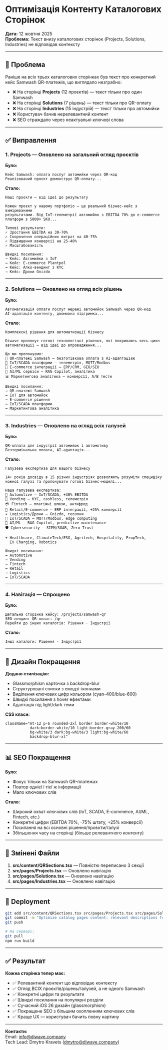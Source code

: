 # Оптимізація Контенту Каталогових Сторінок

**Дата:** 12 жовтня 2025  
**Проблема:** Текст внизу каталогових сторінок (Projects, Solutions, Industries) не відповідав контексту

---

## 🐛 Проблема

Раніше на всіх трьох каталогових сторінках був текст про конкретний кейс Samwash QR-платежів, що виглядало незграбно:
- ❌ На сторінці **Projects** (12 проєктів) — текст тільки про один Samwash
- ❌ На сторінці **Solutions** (7 рішень) — текст тільки про QR-оплату
- ❌ На сторінці **Industries** (15 індустрій) — текст тільки про автомийки
- ❌ Користувач бачив нерелевантний контент
- ❌ SEO страждало через неактуальні ключові слова

---

## ✅ Виправлення

### 1. **Projects** — Оновлено на загальний огляд проєктів

**Було:**
```
Кейс Samwash: оплата послуг автомийки через QR-код
Реалізований проєкт демонструє QR-оплату...
```

**Стало:**
```
Наші проєкти — від ідеї до результату

Кожен проєкт у нашому портфоліо — це реальний бізнес-кейс з вимірюваними 
результатами. Від IoT-телеметрії автомийок з EBITDA 70% до e-commerce 
платформ з 5000+ SKU...

Типові результати:
✓ Зростання EBITDA на 30-70%
✓ Скорочення операційних витрат на 40-75%
✓ Підвищення конверсії на 25-40%
✓ Масштабованість

Швидкі посилання:
→ Кейс: Автомийки з IoT
→ Кейс: E-commerce Plantpol
→ Кейс: Алко-вендинг з KYC
→ Кейс: Дрони Gnizdo
```

---

### 2. **Solutions** — Оновлено на огляд всіх рішень

**Було:**
```
Автоматизація оплати послуг мережі автомийок Samwash через QR-код
AI-адаптація контенту, двомовна підтримка...
```

**Стало:**
```
Комплексні рішення для автоматизації бізнесу

Diwave пропонує готові технологічні рішення, які покривають весь цикл 
автоматизації — від ідеї до впровадження...

Що ми пропонуємо:
🚗 QR-платежі Samwash — безготівкова оплата з AI-адаптацією
📡 IoT/SCADA платформи — телеметрія, MQTT/Modbus
🛒 E-commerce інтеграції — ERP/CRM, GEO/SEO
🤖 AI/ML сервіси — RAG Copilot, аналітика
📊 Маркетингова аналітика — конверсії, A/B тести

Швидкі посилання:
→ QR-платежі Samwash
→ IoT для автомийок
→ E-commerce рішення
→ IoT/SCADA платформи
→ Маркетингова аналітика
```

---

### 3. **Industries** — Оновлено на огляд всіх галузей

**Було:**
```
QR-оплата для індустрії автомийок і автомотиву
Безтермінальна оплата, AI-адаптація...
```

**Стало:**
```
Галузева експертиза для вашого бізнесу

14+ років досвіду в 15 різних індустріях дозволяють розуміти специфіку 
кожної галузі та пропонувати готові бізнес-моделі...

Наша галузева експертиза:
🚗 Automotive — IoT/SCADA, +30% EBITDA
🍫 Vending — KYC, cashless, телеметрія
💳 Fintech — платіжні шлюзи, антифрод
🛒 Retail/E-commerce — ERP інтеграції, +25% конверсії
✈️ Logistics/Дрони — Gnizdo, геозони
📡 IoT/SCADA — MQTT/Modbus, edge computing
🤖 AI/ML — RAG Copilot, predictive maintenance
🛡️ Cybersecurity — SIEM/SOAR, Zero-Trust

+ Healthcare, ClimateTech/ESG, Agritech, Hospitality, PropTech, 
  EV Charging, Robotics

Швидкі посилання:
→ Automotive
→ Vending
→ Fintech
→ Retail
→ Logistics
→ IoT/SCADA
```

---

### 4. **Навігація** — Спрощено

**Було:**
```
Детальна сторінка кейсу: /projects/samwash-qr
SEO‑лендинг QR‑оплат: /qr
Перейти до інших каталогів: Рішення · Індустрії
```

**Стало:**
```
Інші каталоги: Рішення · Індустрії
```

---

## 🎨 Дизайн Покращення

**Додано стилізацію:**
- Glassmorphism карточка з backdrop-blur
- Структуровані списки з емодзі-іконками
- Виділення ключових цифр кольором (cyan-400/blue-600)
- Швидкі посилання з hover ефектами
- Адаптація під light/dark теми

**CSS класи:**
```tsx
className="mt-12 p-6 rounded-2xl border border-white/10 
           dark:border-white/10 light:border-gray-200/60 
           bg-white/3 dark:bg-white/3 light:bg-white/60 
           backdrop-blur-xl"
```

---

## 📊 SEO Покращення

**Було:**
- Фокус тільки на Samwash QR-платежах
- Повтор однієї і тієї ж інформації
- Мало ключових слів

**Стало:**
- Широкий охват ключових слів (IoT, SCADA, E-commerce, AI/ML, Fintech, etc.)
- Конкретні цифри (EBITDA 70%, -75% штату, +25% конверсії)
- Посилання на всі основні рішення/проєкти/галузі
- Збільшення часу на сторінці (більше релевантного контенту)

---

## 📁 Змінені Файли

1. **src/content/QRSections.tsx** — Повністю переписано 3 секції
2. **src/pages/Projects.tsx** — Оновлено навігацію
3. **src/pages/Solutions.tsx** — Оновлено навігацію
4. **src/pages/Industries.tsx** — Оновлено навігацію

---

## 🚀 Deployment

```bash
git add src/content/QRSections.tsx src/pages/Projects.tsx src/pages/Solutions.tsx src/pages/Industries.tsx CATALOG_PAGES_CONTENT_FIX.md
git commit -m "Optimize catalog pages content: relevant descriptions for each page"
git push

# На сервері:
git pull
npm run build
```

---

## ✅ Результат

**Кожна сторінка тепер має:**
- ✅ Релевантний контент що відповідає контексту
- ✅ Огляд ВСІХ проєктів/рішень/галузей, а не одного Samwash
- ✅ Конкретні цифри та результати
- ✅ Швидкі посилання на популярні розділи
- ✅ Сучасний iOS 26 дизайн (glassmorphism)
- ✅ Покращене SEO з більшим охопленням ключових слів
- ✅ Краще UX — користувач бачить повну картину

---

**Контакти:**  
Email: info@diwave.company  
Tech Lead: Dmytro Kravets (dmytro@diwave.company)
